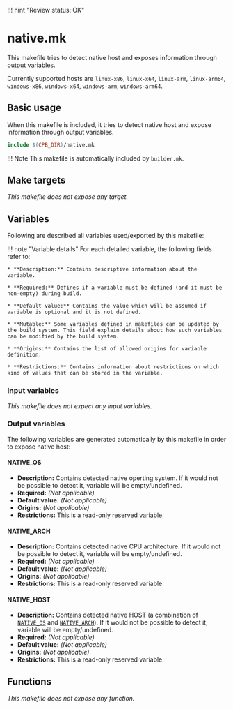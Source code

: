 !!! hint "Review status: OK"

# native.mk

This makefile tries to detect native host and exposes information through output variables.

Currently supported hosts are `linux-x86`, `linux-x64`, `linux-arm`, `linux-arm64`, `windows-x86`, `windows-x64`, `windows-arm`, `windows-arm64`.

## Basic usage

When this makefile is included, it tries to detect native host and expose information through output variables.

```Makefile
include $(CPB_DIR)/native.mk
```

!!! Note
    This makefile is automatically included by `builder.mk`.

## Make targets

_This makefile does not expose any target._

## Variables

Following are described all variables used/exported by this makefile:

!!! note "Variable details"
    For each detailed variable, the following fields refer to:

    * **Description:** Contains descriptive information about the variable.

    * **Required:** Defines if a variable must be defined (and it must be non-empty) during build.

    * **Default value:** Contains the value which will be assumed if variable is optional and it is not defined.

    * **Mutable:** Some variables defined in makefiles can be updated by the build system. This field explain details about how such variables can be modified by the build system.

    * **Origins:** Contains the list of allowed origins for variable definition.

    * **Restrictions:** Contains information about restrictions on which kind of values that can be stored in the variable.

### Input variables

_This makefile does not expect any input variables._

### Output variables

The following variables are generated automatically by this makefile in order to expose native host:

#### NATIVE_OS

* **Description:** Contains detected native operting system. If it would not be possible to detect it, variable will be empty/undefined.
* **Required:**  _(Not applicable)_
* **Default value:**  _(Not applicable)_
* **Origins:**  _(Not applicable)_
* **Restrictions:** This is a read-only reserved variable.

#### NATIVE_ARCH

* **Description:** Contains detected native CPU architecture. If it would not be possible to detect it, variable will be empty/undefined.
* **Required:** _(Not applicable)_
* **Default value:** _(Not applicable)_
* **Origins:** _(Not applicable)_
* **Restrictions:** This is a read-only reserved variable.

#### NATIVE_HOST

* **Description:** Contains detected native HOST (a combination of [`NATIVE_OS`](#native_os) and [`NATIVE_ARCH`](#native_arch)). If it would not be possible to detect it, variable will be empty/undefined.
* **Required:** _(Not applicable)_
* **Default value:** _(Not applicable)_
* **Origins:** _(Not applicable)_
* **Restrictions:** This is a read-only reserved variable.

## Functions

_This makefile does not expose any function._
